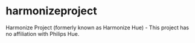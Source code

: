 # harmonizeproject
Harmonize Project (formerly known as Harmonize Hue) - This project has no affiliation with Philips Hue.
